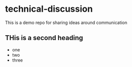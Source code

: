 # technical-discussion
This is a demo repo for sharing ideas around communication 


## THis is a second heading

* one
* two
* three 
